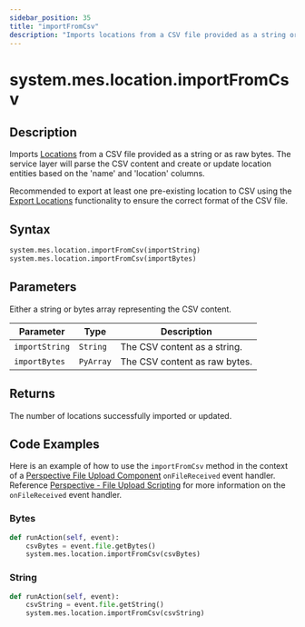 ```yaml
---
sidebar_position: 35
title: "importFromCsv"
description: "Imports locations from a CSV file provided as a string or as raw bytes"
---
```


# system.mes.location.importFromCsv

## Description

Imports [Locations](../../data-model/location-model/location) from a CSV file provided as a string or as raw bytes.
The service layer will parse the CSV content and create or update location entities based on the 'name' and 'location'
columns.

Recommended to export at least one pre-existing location to CSV using the [Export Locations](export-as-csv.md)
functionality to ensure the correct format of the CSV file.

## Syntax

```python
system.mes.location.importFromCsv(importString)
system.mes.location.importFromCsv(importBytes)
```

## Parameters

Either a string or bytes array representing the CSV content.

| Parameter          | Type     | Description                                                   |
| ------------------ |----------| ------------------------------------------------------------- |
| `importString`     | `String` | The CSV content as a string.                                  |
| `importBytes`      | `PyArray` | The CSV content as raw bytes.                                 |

## Returns

The number of locations successfully imported or updated.

## Code Examples

Here is an example of how to use the `importFromCsv` method in the context of a [Perspective File Upload Component](https://www.docs.inductiveautomation.com/docs/8.1/appendix/components/perspective-components/perspective-input-palette/perspective-file-upload)
`onFileReceived` event handler. Reference [Perspective - File Upload Scripting](https://www.docs.inductiveautomation.com/docs/8.1/appendix/components/perspective-components/perspective-input-palette/perspective-file-upload/perspective-file-upload-scripting)
for more information on the `onFileReceived` event handler.

### Bytes
```python
def runAction(self, event):
	csvBytes = event.file.getBytes()
	system.mes.location.importFromCsv(csvBytes)
```

### String
```python
def runAction(self, event):
	csvString = event.file.getString()
	system.mes.location.importFromCsv(csvString)
```